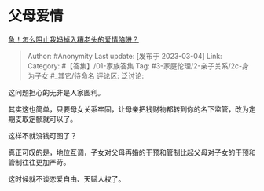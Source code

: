 # 父母爱情
[急！怎么阻止我妈掉入糟老头的爱情陷阱？](https://www.zhihu.com/question/587237704/answer/2920882297)

> Author: #Anonymity
> Last update: [发布于 2023-03-04]
> Link:
> Category: #【答集】/01-家族答集
> Tag: #3-家庭伦理/2-亲子关系/2c-身为子女 #_其它/待命名 
> 评论区:
> 泛讨论:

这问题担心的无非是人家图利。

其实这也简单，只要母女关系牢固，让母亲把钱财物都转到你的名下监管，改为定期支取定额就可以了。

这样不就没钱可图了？

真正可叹的是，地位互调，子女对父母再婚的干预和管制比起父母对子女的干预和管制往往更加严苛。

这时候就不谈恋爱自由、天赋人权了。
